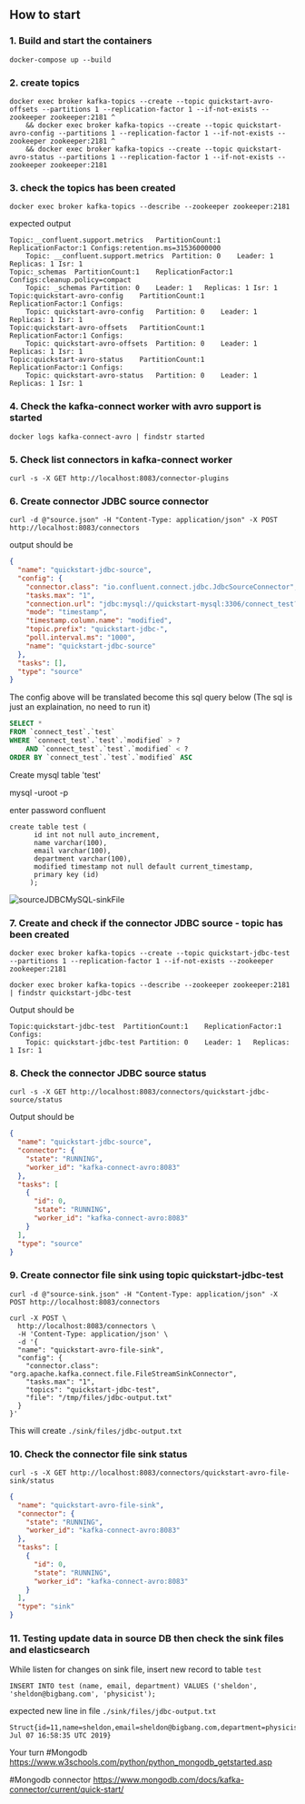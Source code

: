
## How to start

### 1. Build and start the containers

```
docker-compose up --build
```


### 2. create topics

```
docker exec broker kafka-topics --create --topic quickstart-avro-offsets --partitions 1 --replication-factor 1 --if-not-exists --zookeeper zookeeper:2181 ^
	&& docker exec broker kafka-topics --create --topic quickstart-avro-config --partitions 1 --replication-factor 1 --if-not-exists --zookeeper zookeeper:2181 ^
	&& docker exec broker kafka-topics --create --topic quickstart-avro-status --partitions 1 --replication-factor 1 --if-not-exists --zookeeper zookeeper:2181
```

### 3. check the topics has been created

```
docker exec broker kafka-topics --describe --zookeeper zookeeper:2181
```

expected output

```
Topic:__confluent.support.metrics	PartitionCount:1	ReplicationFactor:1	Configs:retention.ms=31536000000
	Topic: __confluent.support.metrics	Partition: 0	Leader: 1	Replicas: 1	Isr: 1
Topic:_schemas	PartitionCount:1	ReplicationFactor:1	Configs:cleanup.policy=compact
	Topic: _schemas	Partition: 0	Leader: 1	Replicas: 1	Isr: 1
Topic:quickstart-avro-config	PartitionCount:1	ReplicationFactor:1	Configs:
	Topic: quickstart-avro-config	Partition: 0	Leader: 1	Replicas: 1	Isr: 1
Topic:quickstart-avro-offsets	PartitionCount:1	ReplicationFactor:1	Configs:
	Topic: quickstart-avro-offsets	Partition: 0	Leader: 1	Replicas: 1	Isr: 1
Topic:quickstart-avro-status	PartitionCount:1	ReplicationFactor:1	Configs:
	Topic: quickstart-avro-status	Partition: 0	Leader: 1	Replicas: 1	Isr: 1
```

### 4. Check the kafka-connect worker with avro support is started

```
docker logs kafka-connect-avro | findstr started
```

### 5. Check list connectors in kafka-connect worker

```
curl -s -X GET http://localhost:8083/connector-plugins
```

### 6. Create connector JDBC source connector

```
curl -d @"source.json" -H "Content-Type: application/json" -X POST http://localhost:8083/connectors
```

output should be
```json
{
  "name": "quickstart-jdbc-source",
  "config": {
    "connector.class": "io.confluent.connect.jdbc.JdbcSourceConnector",
    "tasks.max": "1",
    "connection.url": "jdbc:mysql://quickstart-mysql:3306/connect_test?user=root&password=confluent",
    "mode": "timestamp",
    "timestamp.column.name": "modified",
    "topic.prefix": "quickstart-jdbc-",
    "poll.interval.ms": "1000",
    "name": "quickstart-jdbc-source"
  },
  "tasks": [],
  "type": "source"
}
```

The config above will be translated become this sql query below (The sql is just an explaination, no need to run it)

```sql
SELECT * 
FROM `connect_test`.`test` 
WHERE `connect_test`.`test`.`modified` > ? 
	AND `connect_test`.`test`.`modified` < ? 
ORDER BY `connect_test`.`test`.`modified` ASC
```

Create mysql table 'test'

mysql -uroot -p

enter password confluent

```
create table test (
      id int not null auto_increment,
      name varchar(100),
      email varchar(100),
      department varchar(100),
      modified timestamp not null default current_timestamp,
      primary key (id)
     );
```
	
![sourceJDBCMySQL-sinkFile](https://raw.githubusercontent.com/harryosmar/kafka-connect/master/doc/mysql-db.png)

### 7. Create and check if the connector JDBC source - topic has been created

```
docker exec broker kafka-topics --create --topic quickstart-jdbc-test --partitions 1 --replication-factor 1 --if-not-exists --zookeeper zookeeper:2181
```

```
docker exec broker kafka-topics --describe --zookeeper zookeeper:2181 | findstr quickstart-jdbc-test
```

Output should be
```
Topic:quickstart-jdbc-test	PartitionCount:1	ReplicationFactor:1	Configs:
	Topic: quickstart-jdbc-test	Partition: 0	Leader: 1	Replicas: 1	Isr: 1
```

### 8. Check the connector JDBC source status

```
curl -s -X GET http://localhost:8083/connectors/quickstart-jdbc-source/status
```

Output should be
```json
{
  "name": "quickstart-jdbc-source",
  "connector": {
    "state": "RUNNING",
    "worker_id": "kafka-connect-avro:8083"
  },
  "tasks": [
    {
      "id": 0,
      "state": "RUNNING",
      "worker_id": "kafka-connect-avro:8083"
    }
  ],
  "type": "source"
}
```

### 9. Create connector file sink using topic quickstart-jdbc-test
```
curl -d @"source-sink.json" -H "Content-Type: application/json" -X POST http://localhost:8083/connectors
```

```
curl -X POST \
  http://localhost:8083/connectors \
  -H 'Content-Type: application/json' \
  -d '{
  "name": "quickstart-avro-file-sink",
  "config": {
    "connector.class": "org.apache.kafka.connect.file.FileStreamSinkConnector",
    "tasks.max": "1",
    "topics": "quickstart-jdbc-test",
    "file": "/tmp/files/jdbc-output.txt"
  }
}'
```

This will create `./sink/files/jdbc-output.txt`


### 10. Check the connector file sink status

```
curl -s -X GET http://localhost:8083/connectors/quickstart-avro-file-sink/status
```

```json
{
  "name": "quickstart-avro-file-sink",
  "connector": {
    "state": "RUNNING",
    "worker_id": "kafka-connect-avro:8083"
  },
  "tasks": [
    {
      "id": 0,
      "state": "RUNNING",
      "worker_id": "kafka-connect-avro:8083"
    }
  ],
  "type": "sink"
}
```

### 11. Testing update data in source DB then check the sink files and elasticsearch

While listen for changes on sink file, insert new record to table `test` 

```
INSERT INTO test (name, email, department) VALUES ('sheldon', 'sheldon@bigbang.com', 'physicist');
```

expected new line in file `./sink/files/jdbc-output.txt`
```
Struct{id=11,name=sheldon,email=sheldon@bigbang.com,department=physicist,modified=Sun Jul 07 16:58:35 UTC 2019}
```

Your turn
#Mongodb
https://www.w3schools.com/python/python_mongodb_getstarted.asp

#Mongodb connector
https://www.mongodb.com/docs/kafka-connector/current/quick-start/
